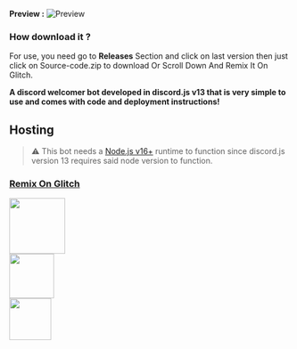 
**Preview :**
![Preview](https://cdn.discordapp.com/attachments/995613566965133322/1014238619357155348/unknown.png)

### How download it ?
For use, you need go to __Releases__ Section and click on last version
then just click on Source-code.zip to download Or Scroll Down And Remix It On Glitch.

**A discord welcomer bot developed in discord.js v13 that is very simple to use and comes with code and deployment instructions!**

## Hosting
> ⚠  This bot needs a [Node.js v16+](https://nodejs.org/en/blog/release/v16.0.0/)  runtime to function since discord.js version 13 requires said node version to function.

### [Remix On Glitch](https://glitch.com/edit/#!/remix/wild-life-studio-discord-welcomer)



<a href="https://idpay.ir/cod-pooriya-yt"><img src="https://cdn.discordapp.com/attachments/995613566965133322/1013452720180559923/hand-holding-dollar-solid.png" style="width:100px"></a><br> 
<a href="https://wild-life-bot.ml"><img src="https://cdn.discordapp.com/attachments/995613566965133322/1013453992984059954/unknown.png" style="width:80px"></a><br>
<a href="https://instagram.com/cod_pooria.yt"><img src="https://cdn.discordapp.com/attachments/995613566965133322/1013457342987247676/instagram-brands.png" style="width:75px"> </a>
